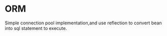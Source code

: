 # ORM
Simple connection pool implementation,and use reflection to convert bean into sql statement to execute.